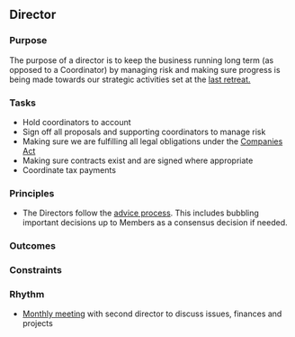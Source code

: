 ## Director

### Purpose

The purpose of a director is to keep the business running long term (as opposed to a Coordinator) by managing risk and making sure progress is being made towards our strategic activities set at the [last retreat.](https://www.rootsystems.nz/context/rhythm.html#retreat)

### Tasks

* Hold coordinators to account
* Sign off all proposals and supporting coordinators to manage risk
* Making sure we are fulfilling all legal obligations under the [Companies Act](http://www.legislation.govt.nz/act/public/1993/0105/latest/DLM319570.html)
* Making sure contracts exist and are signed where appropriate
* Coordinate tax payments

### Principles

* The Directors follow the [advice process](http://reinventingorganizationswiki.com/Decision_Making#The_advice_process). This includes bubbling important decisions up to Members as a consensus decision if needed.

### Outcomes

### Constraints

### Rhythm

* [Monthly meeting](directors-meeting.md) with second director to discuss issues, finances and projects
